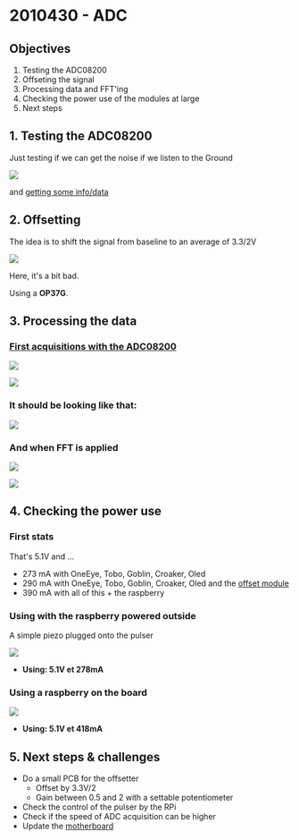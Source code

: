 # 2010430 - ADC

## Objectives

1. Testing the ADC08200
2. Offseting the signal
3. Processing data and FFT'ing
4. Checking the power use of the modules at large
5. Next steps

## 1. Testing the ADC08200

Just testing if we can get the noise if we listen to the Ground

![](/images/ADC08200-Noise.png)

and [getting some info/data](/ADC08200/20170430-ADC08200-FirstAcqs.ipynb)

## 2. Offsetting

The idea is to shift the signal from baseline to an average of 3.3/2V 

![](/offset/offset_good_GSmall.JPG)

Here, it's a bit bad.

Using a __OP37G__.

## 3. Processing the data

### [First acquisitions with the ADC08200](/ADC08200/20170430-ADC08200-FirstAcqs.ipynb)

![](/images/ADC08200silentADC.png)

![](/images/ADC08200silentADCfft.png)

### It should be looking like that:

![](/images/offset_good_GSmall.JPG)

### And when FFT is applied

![](/images/ADC08200piezoFFTed.png)

![](/images/20170422-detailedFFT.png)

## 4. Checking the power use

### First stats

That's 5.1V and ...
* 273 mA with OneEye, Tobo, Goblin, Croaker, Oled
* 290 mA with OneEye, Tobo, Goblin, Croaker, Oled and the [offset module](/offset/)
* 390 mA with all of this + the raspberry

### Using with the raspberry powered outside

A simple piezo plugged onto the pulser

![](/offset/20170430_175050.jpg)

* __Using: 5.1V et 278mA__

### Using a raspberry on the board

![](/offset/20170430_172456.jpg)

* __Using: 5.1V et 418mA__

## 5. Next steps & challenges

* Do a small PCB for the offsetter
    * Offset by 3.3V/2
    * Gain between 0.5 and 2 with a settable potentiometer 
* Check the control of the pulser by the RPi 
* Check if the speed of ADC acquisition can be higher
* Update the [motherboard](https://github.com/kelu124/echomods/blob/master/doj/brief_v2.md)
